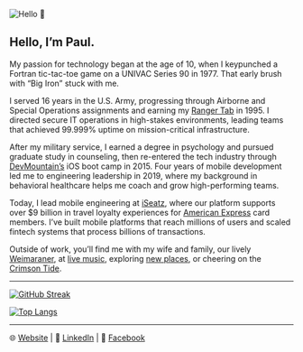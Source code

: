 ![Hello 👋](https://i.imgur.com/kFXufmS.jpeg)

## Hello, I’m Paul.

My passion for technology began at the age of 10, when I keypunched a Fortran tic-tac-toe game on a UNIVAC Series 90 in 1977. That early brush with “Big Iron” stuck with me.

I served 16 years in the U.S. Army, progressing through Airborne and Special Operations assignments and earning my [Ranger Tab](https://en.wikipedia.org/wiki/Ranger_School) in 1995. I directed secure IT operations in high-stakes environments, leading teams that achieved 99.999% uptime on mission-critical infrastructure.

After my military service, I earned a degree in psychology and pursued graduate study in counseling, then re-entered the tech industry through [DevMountain’s](https://devmountain.com?utm_source=chatgpt.com) iOS boot camp in 2015. Four years of mobile development led me to engineering leadership in 2019, where my background in behavioral healthcare helps me coach and grow high-performing teams.

Today, I lead mobile engineering at [iSeatz](https://www.iseatz.com?utm_source=chatgpt.com), where our platform supports over $9 billion in travel loyalty experiences for [American Express](https://www.americanexpress.com/?utm_source=chatgpt.com) card members. I’ve built mobile platforms that reach millions of users and scaled fintech systems that process billions of transactions.

Outside of work, you’ll find me with my wife and family, our lively [Weimaraner](https://www.akc.org/dog-breeds/weimaraner?utm_source=chatgpt.com), at [live music](https://www.songkick.com/?utm_source=chatgpt.com), exploring [new places](https://www.google.com/maps/d/u/1/edit?mid=17xvqfTc_OMc9VCa3vX-LsG3JqfC43mo&usp=sharing&utm_source=chatgpt.com), or cheering on the [Crimson Tide](https://en.wikipedia.org/wiki/Alabama_Crimson_Tide_football?utm_source=chatgpt.com).

---

[![GitHub Streak](https://streak-stats.demolab.com/?user=pkadams67&theme=dark&background=000000)](https://git.io/streak-stats)  

[![Top Langs](https://github-readme-stats.vercel.app/api/top-langs/?username=pkadams67&layout=compact&theme=vision-friendly-dark)](https://github.com/anuraghazra/github-readme-stats)

---

🌐 [Website](https://adams.io) | 💼 [LinkedIn](https://www.linkedin.com/in/pkadams67) | 📘 [Facebook](http://facebook.com/pkadams67)
